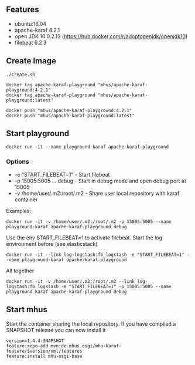 ## Features

* ubuntu:16.04
* apache-karaf 4.2.1
* open JDK 10.0.2.13 (https://hub.docker.com/r/adoptopenjdk/openjdk10)
* filebeat 6.2.3

## Create Image

```
./create.sh

docker tag apache-karaf-playground "mhus/apache-karaf-playground:4.2.1"
docker tag apache-karaf-playground "mhus/apache-karaf-playground:latest"

docker push "mhus/apache-karaf-playground:4.2.1"
docker push "mhus/apache-karaf-playground:latest"
```

## Start playground
```
docker run -it --name playground-karaf apache-karaf-playground
```
### Options

* -e "START_FILEBEAT=1" - Start filebeat
* -p 15005:5005 ... debug - Start in debug mode and open debug port at 15005
* -v /home/user/.m2:/root/.m2 - Share user local repository with karaf container

Examples:

```
docker run -it -v /home/user/.m2:/root/.m2 -p 15005:5005 --name playground-karaf apache-karaf-playground debug
```

Use the env START_FILEBEAT=1 to activate filebeat. Start the log environment before (see elasticstack)

```
docker run -it --link log-logstash:fb_logstash -e "START_FILEBEAT=1" --name playground-karaf apache-karaf-playground
```

All together

```
docker run -it -v /home/user/.m2:/root/.m2 --link log-logstash:fb_logstash -e "START_FILEBEAT=1" -p 15005:5005 --name playground-karaf apache-karaf-playground debug
```

## Start mhus

Start the container sharing the local repository. If you have compiled a SNAPSHOT release you can now install it

```
version=1.4.4-SNAPSHOT
feature:repo-add mvn:de.mhus.osgi/mhu-karaf-feature/$version/xml/features
feature:install mhu-osgi-base
```


